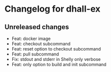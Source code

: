 # Changelog for dhall-ex

## Unreleased changes

- Feat: docker image
- Feat: checkout subcommand
- Feat: reset option to checkout subcommand
- Feat: pull subcommand
- Fix: stdout and stderr in Shelly only verbose
- Feat: only option to build and init subcommand
